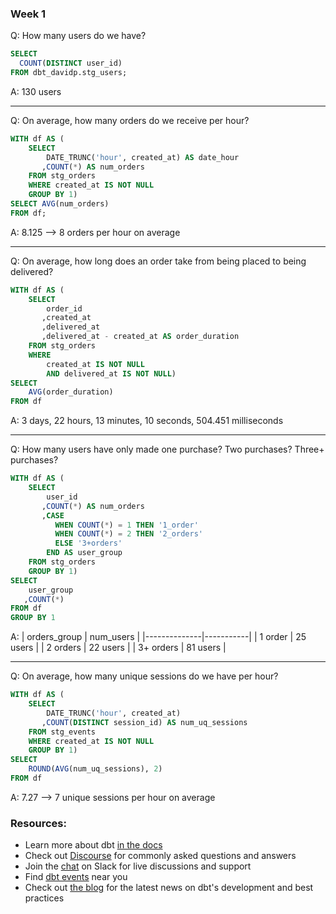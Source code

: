 ### Week 1 

Q: How many users do we have?
``` sql
SELECT 
  COUNT(DISTINCT user_id) 
FROM dbt_davidp.stg_users;
```
A: 130 users

---

Q: On average, how many orders do we receive per hour?
``` sql
WITH df AS (
    SELECT 
        DATE_TRUNC('hour', created_at) AS date_hour
       ,COUNT(*) AS num_orders 
    FROM stg_orders 
    WHERE created_at IS NOT NULL 
    GROUP BY 1)
SELECT AVG(num_orders) 
FROM df;
```
A: 8.125 --> 8 orders per hour on average

---
Q: On average, how long does an order take from being placed to being delivered?
``` sql
WITH df AS (
    SELECT 
        order_id
       ,created_at
       ,delivered_at
       ,delivered_at - created_at AS order_duration 
    FROM stg_orders 
    WHERE 
        created_at IS NOT NULL 
        AND delivered_at IS NOT NULL) 
SELECT 
    AVG(order_duration) 
FROM df
```
A:  3 days, 22 hours, 13 minutes, 10 seconds, 504.451 milliseconds

---
Q: How many users have only made one purchase? Two purchases? Three+ purchases?
``` sql
WITH df AS (
    SELECT 
        user_id
       ,COUNT(*) AS num_orders
       ,CASE 
          WHEN COUNT(*) = 1 THEN '1_order' 
          WHEN COUNT(*) = 2 THEN '2_orders' 
          ELSE '3+orders' 
        END AS user_group  
    FROM stg_orders 
    GROUP BY 1) 
SELECT 
    user_group
   ,COUNT(*) 
FROM df 
GROUP BY 1
```
A:
| orders_group | num_users |
|--------------|-----------|
| 1 order      | 25 users  |
| 2 orders     | 22 users  |
| 3+ orders    | 81 users  |

---
Q: On average, how many unique sessions do we have per hour?
``` sql
WITH df AS (
    SELECT 
        DATE_TRUNC('hour', created_at)
       ,COUNT(DISTINCT session_id) AS num_uq_sessions 
    FROM stg_events 
    WHERE created_at IS NOT NULL 
    GROUP BY 1)
SELECT 
    ROUND(AVG(num_uq_sessions), 2) 
FROM df
```
A: 7.27 --> 7 unique sessions per hour on average

### Resources:
- Learn more about dbt [in the docs](https://docs.getdbt.com/docs/introduction)
- Check out [Discourse](https://discourse.getdbt.com/) for commonly asked questions and answers
- Join the [chat](https://community.getdbt.com/) on Slack for live discussions and support
- Find [dbt events](https://events.getdbt.com) near you
- Check out [the blog](https://blog.getdbt.com/) for the latest news on dbt's development and best practices
